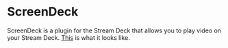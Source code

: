 ScreenDeck
==========

ScreenDeck is a plugin for the Stream Deck that allows you to play video on your Stream Deck. 
[This](https://mastodon.nl/@koenvh/115380710264069786) is what it looks like.